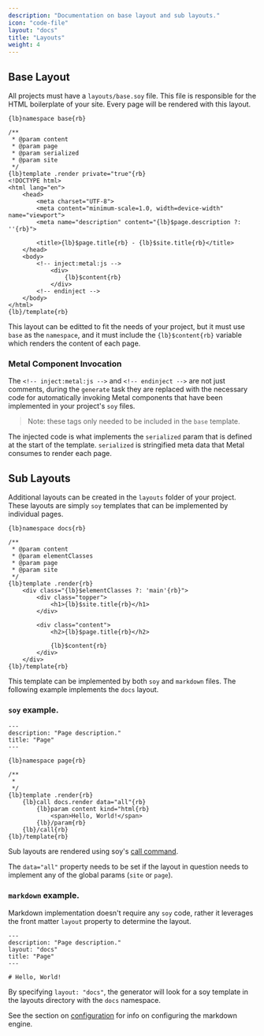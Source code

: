```yaml
---
description: "Documentation on base layout and sub layouts."
icon: "code-file"
layout: "docs"
title: "Layouts"
weight: 4
---
```


<article id="base">

## Base Layout

All projects must have a `layouts/base.soy` file. This file is responsible for
the HTML boilerplate of your site. Every page will be rendered with this layout.

```soy
{lb}namespace base{rb}

/**
 * @param content
 * @param page
 * @param serialized
 * @param site
 */
{lb}template .render private="true"{rb}
<!DOCTYPE html>
<html lang="en">
    <head>
        <meta charset="UTF-8">
        <meta content="minimum-scale=1.0, width=device-width" name="viewport">
        <meta name="description" content="{lb}$page.description ?: ''{rb}">

        <title>{lb}$page.title{rb} - {lb}$site.title{rb}</title>
    </head>
    <body>
        <!-- inject:metal:js -->
            <div>
                {lb}$content{rb}
            </div>
        <!-- endinject -->
    </body>
</html>
{lb}/template{rb}
```

This layout can be editted to fit the needs of your project, but it must
use `base` as the `namespace`, and it must include
the `{lb}$content{rb}` variable which renders the content of each page.

### Metal Component Invocation

The `<!-- inject:metal:js -->` and `<!-- endinject -->` are not just comments,
during the `generate` task they are replaced with the necessary code for
automatically invoking Metal components that have been implemented in your
project's `soy` files.

> Note: these tags only needed to be included in the `base` template.

The injected code is what implements the `serialized` param that is defined at
the start of the template. `serialized` is stringified meta data that Metal
consumes to render each page.

</article>

<article id="sub">

## Sub Layouts

Additional layouts can be created in the `layouts` folder of your project. These
layouts are simply `soy` templates that can be implemented by individual pages.

```soy
{lb}namespace docs{rb}

/**
 * @param content
 * @param elementClasses
 * @param page
 * @param site
 */
{lb}template .render{rb}
    <div class="{lb}$elementClasses ?: 'main'{rb}">
        <div class="topper">
            <h1>{lb}$site.title{rb}</h1>
        </div>

        <div class="content">
            <h2>{lb}$page.title{rb}</h2>

            {lb}$content{rb}
        </div>
    </div>
{lb}/template{rb}
```

This template can be implemented by both `soy` and `markdown` files. The
following example implements the `docs` layout.

### `soy` example.

```soy
---
description: "Page description."
title: "Page"
---

{lb}namespace page{rb}

/**
 *
 */
{lb}template .render{rb}
    {lb}call docs.render data="all"{rb}
        {lb}param content kind="html{rb}
            <span>Hello, World!</span>
        {lb}/param{rb}
    {lb}/call{rb}
{lb}/template{rb}
```

Sub layouts are rendered using soy's [call command](https://developers.google.com/closure/templates/docs/commands#call).

The `data="all"` property needs to be set if the layout in question needs to
implement any of the global params (`site` or `page`).

### `markdown` example.

Markdown implementation doesn't require any `soy` code, rather it leverages the
front matter `layout` property to determine the layout.

```
---
description: "Page description."
layout: "docs"
title: "Page"
---

# Hello, World!

```

By specifying `layout: "docs"`, the generator will look for a soy template in
the layouts directory with the `docs` namespace.

See the section on [configuration](/docs/tasks.html#configuration) for
info on configuring the markdown engine.

</article>
